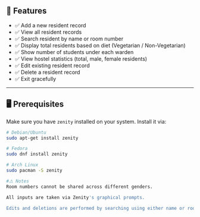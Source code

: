 
## 🧰 Features

- ✅ Add a new resident record  
- ✅ View all resident records  
- ✅ Search resident by name or room number  
- ✅ Display total residents based on diet (Vegetarian / Non-Vegetarian)  
- ✅ Show number of students under each warden  
- ✅ View hostel statistics (total, male, female residents)  
- ✅ Edit existing resident record  
- ✅ Delete a resident record  
- ✅ Exit gracefully

---

## 🖥️ Prerequisites

Make sure you have `zenity` installed on your system. Install it via:

```bash
# Debian/Ubuntu
sudo apt-get install zenity

# Fedora
sudo dnf install zenity

# Arch Linux
sudo pacman -S zenity

#⚠️ Notes
Room numbers cannot be shared across different genders.

All inputs are taken via Zenity's graphical prompts.

Edits and deletions are performed by searching using either name or room number.
